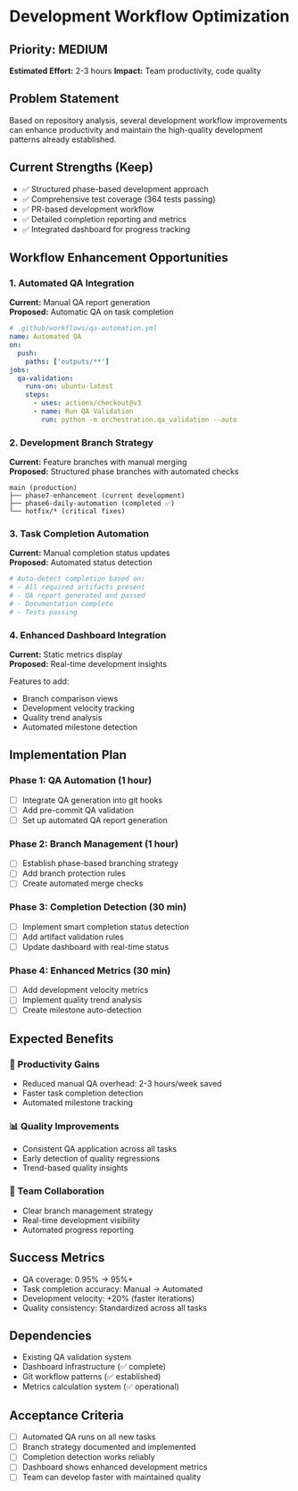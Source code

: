 # Development Workflow Optimization

## Priority: MEDIUM
**Estimated Effort:** 2-3 hours
**Impact:** Team productivity, code quality

## Problem Statement
Based on repository analysis, several development workflow improvements can enhance productivity and maintain the high-quality development patterns already established.

## Current Strengths (Keep)
- ✅ Structured phase-based development approach
- ✅ Comprehensive test coverage (364 tests passing)
- ✅ PR-based development workflow
- ✅ Detailed completion reporting and metrics
- ✅ Integrated dashboard for progress tracking

## Workflow Enhancement Opportunities

### 1. Automated QA Integration
**Current:** Manual QA report generation  
**Proposed:** Automatic QA on task completion

```yaml
# .github/workflows/qa-automation.yml
name: Automated QA
on:
  push:
    paths: ['outputs/**']
jobs:
  qa-validation:
    runs-on: ubuntu-latest
    steps:
      - uses: actions/checkout@v3
      - name: Run QA Validation
        run: python -m orchestration.qa_validation --auto
```

### 2. Development Branch Strategy
**Current:** Feature branches with manual merging  
**Proposed:** Structured phase branches with automated checks

```
main (production)
├── phase7-enhancement (current development)
├── phase6-daily-automation (completed ✅)
└── hotfix/* (critical fixes)
```

### 3. Task Completion Automation
**Current:** Manual completion status updates  
**Proposed:** Automated status detection

```python
# Auto-detect completion based on:
# - All required artifacts present
# - QA report generated and passed
# - Documentation complete
# - Tests passing
```

### 4. Enhanced Dashboard Integration
**Current:** Static metrics display  
**Proposed:** Real-time development insights

Features to add:
- Branch comparison views
- Development velocity tracking  
- Quality trend analysis
- Automated milestone detection

## Implementation Plan

### Phase 1: QA Automation (1 hour)
- [ ] Integrate QA generation into git hooks
- [ ] Add pre-commit QA validation
- [ ] Set up automated QA report generation

### Phase 2: Branch Management (1 hour)
- [ ] Establish phase-based branching strategy
- [ ] Add branch protection rules
- [ ] Create automated merge checks

### Phase 3: Completion Detection (30 min)
- [ ] Implement smart completion status detection
- [ ] Add artifact validation rules
- [ ] Update dashboard with real-time status

### Phase 4: Enhanced Metrics (30 min)
- [ ] Add development velocity metrics
- [ ] Implement quality trend analysis
- [ ] Create milestone auto-detection

## Expected Benefits

### 🚀 Productivity Gains
- Reduced manual QA overhead: 2-3 hours/week saved
- Faster task completion detection
- Automated milestone tracking

### 📊 Quality Improvements  
- Consistent QA application across all tasks
- Early detection of quality regressions
- Trend-based quality insights

### 👥 Team Collaboration
- Clear branch management strategy
- Real-time development visibility
- Automated progress reporting

## Success Metrics
- QA coverage: 0.95% → 95%+
- Task completion accuracy: Manual → Automated  
- Development velocity: +20% (faster iterations)
- Quality consistency: Standardized across all tasks

## Dependencies
- Existing QA validation system
- Dashboard infrastructure (✅ complete)
- Git workflow patterns (✅ established)
- Metrics calculation system (✅ operational)

## Acceptance Criteria
- [ ] Automated QA runs on all new tasks
- [ ] Branch strategy documented and implemented
- [ ] Completion detection works reliably
- [ ] Dashboard shows enhanced development metrics
- [ ] Team can develop faster with maintained quality
